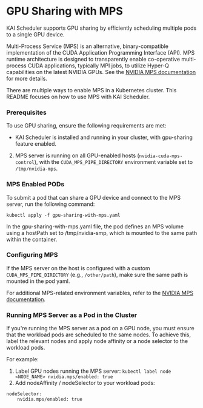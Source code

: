 # GPU Sharing with MPS
KAI Scheduler supports GPU sharing by efficiently scheduling multiple pods to a single GPU device.

Multi-Process Service (MPS) is an alternative, binary-compatible implementation of the CUDA Application Programming Interface (API). MPS runtime architecture is designed to transparently enable co-operative multi-process CUDA applications, typically MPI jobs, to utilize Hyper-Q capabilities on the latest NVIDIA GPUs.
See the [NVIDIA MPS documentation](https://docs.nvidia.com/deploy/mps/index.html) for more details.

There are multiple ways to enable MPS in a Kubernetes cluster. This README focuses on how to use MPS with KAI Scheduler.

### Prerequisites
To use GPU sharing, ensure the following requirements are met:
* KAI Scheduler is installed and running in your cluster, with gpu-sharing feature enabled.
2. MPS server is running on all GPU-enabled hosts (`nvidia-cuda-mps-control`), with the `CUDA_MPS_PIPE_DIRECTORY` environment variable set to `/tmp/nvidia-mps`.

### MPS Enabled PODs
To submit a pod that can share a GPU device and connect to the MPS server, run the following command:
```
kubectl apply -f gpu-sharing-with-mps.yaml
```

In the gpu-sharing-with-mps.yaml file, the pod defines an MPS volume using a hostPath set to /tmp/nvidia-smp, which is mounted to the same path within the container.

### Configuring MPS
If the MPS server on the host is configured with a custom `CUDA_MPS_PIPE_DIRECTORY` (e.g., `/other/path`), make sure the same path is mounted in the pod yaml.

For additional MPS-related environment variables, refer to the [NVIDIA MPS documentation](https://docs.nvidia.com/deploy/mps/index.html#environment-variables).

### Running MPS Server as a Pod in the Cluster
If you're running the MPS server as a pod on a GPU node, you must ensure that the workload pods are scheduled to the same nodes.
To achieve this, label the relevant nodes and apply node affinity or a node selector to the workload pods.

For example:
1. Label GPU nodes running the MPS server: `kubectl label node <NODE_NAME> nvidia.mps/enabled: true`
2. Add nodeAffinity / nodeSelector to your workload pods:
```
nodeSelector:
    nvidia.mps/enabled: true
```
